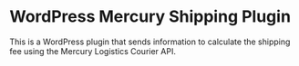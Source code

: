 # WordPress Mercury Shipping Plugin
This is a WordPress plugin that sends information to calculate the shipping fee using the Mercury Logistics Courier API.
